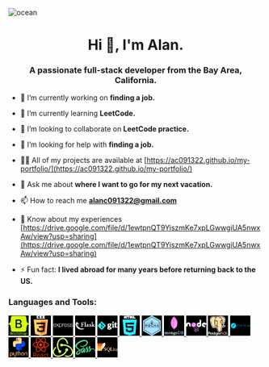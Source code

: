![ocean](https://github.com/user-attachments/assets/44e02134-b698-416c-81e8-fc0635b7da3b)

<h1 align="center">Hi 👋, I'm Alan.</h1>
<h3 align="center">A passionate full-stack developer from the Bay Area, California.</h3>

- 🔭 I’m currently working on **finding a job.**

- 🌱 I’m currently learning **LeetCode.**

- 👯 I’m looking to collaborate on **LeetCode practice.**

- 🤝 I’m looking for help with **finding a job.**

- 👨‍💻 All of my projects are available at [https://ac091322.github.io/my-portfolio/](https://ac091322.github.io/my-portfolio/)

- 💬 Ask me about **where I want to go for my next vacation.**

- 📫 How to reach me **alanc091322@gmail.com**

- 📄 Know about my experiences [https://drive.google.com/file/d/1ewtpnQT9YiszmKe7xpLGwwgiUA5nwxAw/view?usp=sharing](https://drive.google.com/file/d/1ewtpnQT9YiszmKe7xpLGwwgiUA5nwxAw/view?usp=sharing)

- ⚡ Fun fact: **I lived abroad for many years before returning back to the US.**

<h3 align="left">Languages and Tools:</h3>
<p align="left">
  <a href="https://getbootstrap.com" target="_blank" rel="noreferrer">
    <img src="https://raw.githubusercontent.com/devicons/devicon/master/icons/bootstrap/bootstrap-plain-wordmark.svg" alt="bootstrap" width="40" height="40" style="filter: invert(100%) brightness(150%);"/>
  </a>
  <a href="https://www.w3schools.com/css/" target="_blank" rel="noreferrer">
    <img src="https://raw.githubusercontent.com/devicons/devicon/master/icons/css3/css3-original-wordmark.svg" alt="css3" width="40" height="40" style="filter: invert(100%) brightness(150%);"/>
  </a>
  <a href="https://expressjs.com" target="_blank" rel="noreferrer">
    <img src="https://raw.githubusercontent.com/devicons/devicon/master/icons/express/express-original-wordmark.svg" alt="express" width="40" height="40" style="filter: invert(100%) brightness(150%);"/>
  </a>
  <a href="https://flask.palletsprojects.com/" target="_blank" rel="noreferrer">
    <img src="https://raw.githubusercontent.com/devicons/devicon/master/icons/flask/flask-original-wordmark.svg" alt="flask" width="40" height="40" style="filter: invert(100%) brightness(150%);"/>
  </a>
  <a href="https://git-scm.com/" target="_blank" rel="noreferrer">
    <img src="https://raw.githubusercontent.com/devicons/devicon/master/icons/git/git-original-wordmark.svg" alt="git" width="40" height="40" style="filter: invert(100%) brightness(150%);"/>
  </a>
  <a href="https://www.w3.org/html/" target="_blank" rel="noreferrer">
    <img src="https://raw.githubusercontent.com/devicons/devicon/master/icons/html5/html5-original-wordmark.svg" alt="html5" width="40" height="40" style="filter: invert(100%) brightness(150%);"/>
  </a>
  <a href="https://mochajs.org" target="_blank" rel="noreferrer">
    <img src="https://raw.githubusercontent.com/devicons/devicon/master/icons/mocha/mocha-original.svg" alt="mocha" width="40" height="40" style="filter: invert(100%) brightness(150%);"/>
  </a>
  <a href="https://www.mongodb.com/" target="_blank" rel="noreferrer">
    <img src="https://raw.githubusercontent.com/devicons/devicon/master/icons/mongodb/mongodb-original-wordmark.svg" alt="mongodb" width="40" height="40" style="filter: invert(100%) brightness(150%);"/>
  </a>
  <a href="https://nodejs.org" target="_blank" rel="noreferrer">
    <img src="https://raw.githubusercontent.com/devicons/devicon/master/icons/nodejs/nodejs-original-wordmark.svg" alt="nodejs" width="40" height="40" style="filter: invert(100%) brightness(150%);"/>
  </a>
  <a href="https://www.postgresql.org" target="_blank" rel="noreferrer">
    <img src="https://raw.githubusercontent.com/devicons/devicon/master/icons/postgresql/postgresql-original-wordmark.svg" alt="postgresql" width="40" height="40" style="filter: invert(100%) brightness(150%);"/>
  </a>
  <a href="https://postman.com" target="_blank" rel="noreferrer">
    <img src="https://raw.githubusercontent.com/devicons/devicon/master/icons/postman/postman-original-wordmark.svg" alt="postman" width="40" height="40" style="filter: invert(100%) brightness(150%);"/>
  </a>
  <a href="https://www.python.org" target="_blank" rel="noreferrer">
    <img src="https://raw.githubusercontent.com/devicons/devicon/master/icons/python/python-original-wordmark.svg" alt="python" width="40" height="40" style="filter: invert(100%) brightness(150%);"/>
  </a>
  <a href="https://reactjs.org/" target="_blank" rel="noreferrer">
    <img src="https://raw.githubusercontent.com/devicons/devicon/master/icons/react/react-original-wordmark.svg" alt="react" width="40" height="40" style="filter: invert(100%) brightness(150%);"/>
  </a>
  <a href="https://redux.js.org" target="_blank" rel="noreferrer">
    <img src="https://raw.githubusercontent.com/devicons/devicon/master/icons/redux/redux-original.svg" alt="redux" width="40" height="40" style="filter: invert(100%) brightness(150%);"/>
  </a>
  <a href="https://sass-lang.com" target="_blank" rel="noreferrer">
    <img src="https://raw.githubusercontent.com/devicons/devicon/master/icons/sass/sass-original.svg" alt="sass" width="40" height="40" style="filter: invert(100%) brightness(150%);"/>
  </a>
  <a href="https://www.sqlite.org/" target="_blank" rel="noreferrer">
    <img src="https://raw.githubusercontent.com/devicons/devicon/master/icons/sqlite/sqlite-original-wordmark.svg" alt="sqlite" width="40" height="40" style="filter: invert(100%) brightness(150%);"/>
  </a>
</p>
